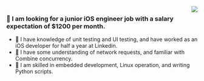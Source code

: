 <img align="right" src="https://github-readme-stats.vercel.app/api?username=TastyHeadphones&show_icons=true&icon_color=CE1D2D&text_color=718096&bg_color=00000000&hide_title=true&hide_border=true" />

### 👋 I am looking for a junior iOS engineer job with a salary expectation of $1200 per month.

- 🌱 I have knowledge of unit testing and UI testing, and have worked as an iOS developer for half a year at Linkedin.
- 🤔 I have some understanding of network requests, and familiar with Combine concurrency.
- 💬 I am skilled in embedded development, Linux operation, and writing Python scripts.
